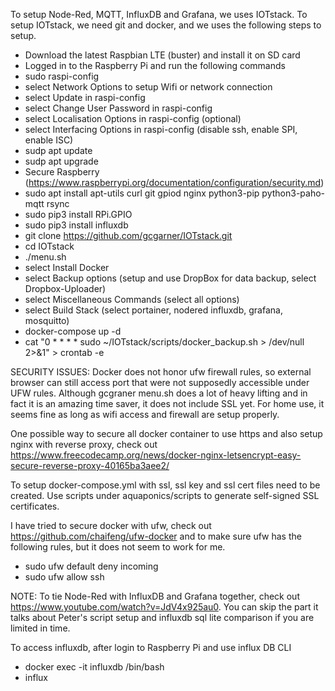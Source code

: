 To setup Node-Red, MQTT, InfluxDB and Grafana, we uses IOTstack.
To setup IOTstack, we need git and docker, and we uses the
following steps to setup.

* Download the latest Raspbian LTE (buster) and install it on SD card
* Logged in to the Raspberry Pi and run the following commands
* sudo raspi-config
* select Network Options to setup Wifi or network connection
* select Update in raspi-config
* select Change User Password in raspi-config
* select Localisation Options in raspi-config (optional)
* select Interfacing Options in raspi-config (disable ssh, enable SPI, enable ISC)
* sudp apt update
* sudp apt upgrade
* Secure Raspberry (https://www.raspberrypi.org/documentation/configuration/security.md)
* sudo apt install apt-utils curl git gpiod nginx python3-pip python3-paho-mqtt rsync 
* sudo pip3 install RPi.GPIO
* sudo pip3 install influxdb
* git clone https://github.com/gcgarner/IOTstack.git
* cd IOTstack
* ./menu.sh
*   select Install Docker 
*   select Backup options (setup and use DropBox for data backup, select Dropbox-Uploader)
*   select Miscellaneous Commands (select all options)
*   select Build Stack (select portainer, nodered influxdb, grafana, mosquitto)
* docker-compose up -d
* cat "0 * * * * sudo ~/IOTstack/scripts/docker_backup.sh > /dev/null 2>&1" > crontab -e

SECURITY ISSUES:
Docker does not honor ufw firewall rules, so external browser can still access port that were not supposedly accessible under UFW rules. Although gcgraner menu.sh does a lot of heavy lifting and in fact it is an amazing time saver, it does not include SSL yet. For home use, it seems fine as long as wifi access and firewall are setup properly.

One possible way to secure all docker container to use https and also setup nginx with reverse proxy, check out https://www.freecodecamp.org/news/docker-nginx-letsencrypt-easy-secure-reverse-proxy-40165ba3aee2/

To setup docker-compose.yml with ssl, ssl key and ssl cert files need to be created. Use scripts under aquaponics/scripts to generate self-signed SSL certificates.

I have tried to secure docker with ufw, check out https://github.com/chaifeng/ufw-docker and to make sure ufw has the following rules, but it does not seem to work for me.
* sudo ufw default deny incoming
* sudo ufw allow ssh

NOTE:
To tie Node-Red with InfluxDB and Grafana together, check out https://www.youtube.com/watch?v=JdV4x925au0.  You can skip the part it talks about Peter's script setup and influxdb sql lite comparison if you are limited in time.

To access influxdb, after login to Raspberry Pi and use influx DB CLI
* docker exec -it influxdb /bin/bash
* influx
